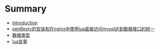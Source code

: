 # Summary

* [Introduction](README.md)
* [penResty的安装和在nginx中使用lua直接访问mysql达到数据接口的统一](penresty的安装和在nginx中使用lua直接访问mysql达到数据接口的统一.md)
* [数据类型](数据类型.md)
* [lua变量](lua变量.md)


